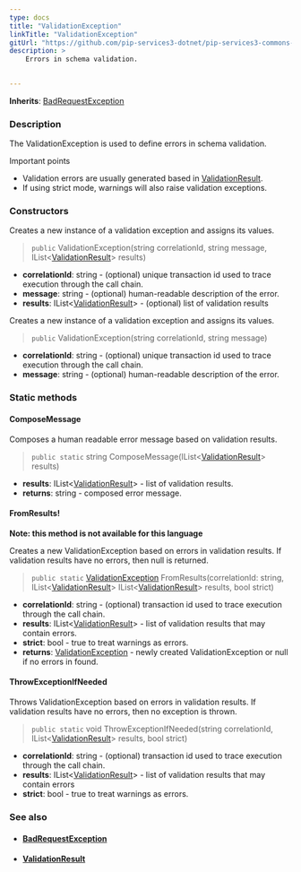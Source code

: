 ```yaml
---
type: docs
title: "ValidationException"
linkTitle: "ValidationException"
gitUrl: "https://github.com/pip-services3-dotnet/pip-services3-commons-dotnet"
description: >
    Errors in schema validation.

    
---
```


**Inherits**: [BadRequestException](../../errors/bad_request_exception)

### Description

The ValidationException is used to define errors in schema validation.

Important points

- Validation errors are usually generated based in [ValidationResult](../validation_result).
- If using strict mode, warnings will also raise validation exceptions.

### Constructors
Creates a new instance of a validation exception and assigns its values.  

> `public` ValidationException(string correlationId, string message, IList<[ValidationResult](../validation_result)> results)

- **correlationId**: string - (optional) unique transaction id used to trace execution through the call chain.
- **message**: string - (optional) human-readable description of the error.
- **results**: IList<[ValidationResult](../validation_result)> - (optional) list of validation results

Creates a new instance of a validation exception and assigns its values.

> `public` ValidationException(string correlationId, string message)

- **correlationId**: string - (optional) unique transaction id used to trace execution through the call chain.
- **message**: string - (optional) human-readable description of the error.


### Static methods

#### ComposeMessage
Composes a human readable error message based on validation results.  

> `public static` string ComposeMessage(IList<[ValidationResult](../validation_result)> results)

- **results**: IList<[ValidationResult](../validation_result)> - list of validation results.
- **returns**: string - composed error message.


#### FromResults!
**Note: this method is not available for this language**

Creates a new ValidationException based on errors in validation results.
If validation results have no errors, then null is returned.

> `public static` [ValidationException]() FromResults(correlationId: string, IList<[ValidationResult](../validation_result)> IList<[ValidationResult](../validation_result)> results, bool strict)

- **correlationId**: string - (optional) transaction id used to trace execution through the call chain.
- **results**: IList<[ValidationResult](../validation_result)> -  list of validation results that may contain errors.
- **strict**: bool - true to treat warnings as errors.
- **returns**: [ValidationException]() - newly created ValidationException or null if no errors in found.

#### ThrowExceptionIfNeeded
Throws ValidationException based on errors in validation results.
If validation results have no errors, then no exception is thrown.

> `public static` void ThrowExceptionIfNeeded(string correlationId, IList<[ValidationResult](../validation_result)> results, bool strict)

- **correlationId**: string - (optional) transaction id used to trace execution through the call chain.
- **results**: IList<[ValidationResult](../validation_result)> - list of validation results that may contain errors
- **strict**: bool - true to treat warnings as errors.



### See also
- #### [BadRequestException](../../errors/bad_request_exception)
- #### [ValidationResult](../validation_result)
